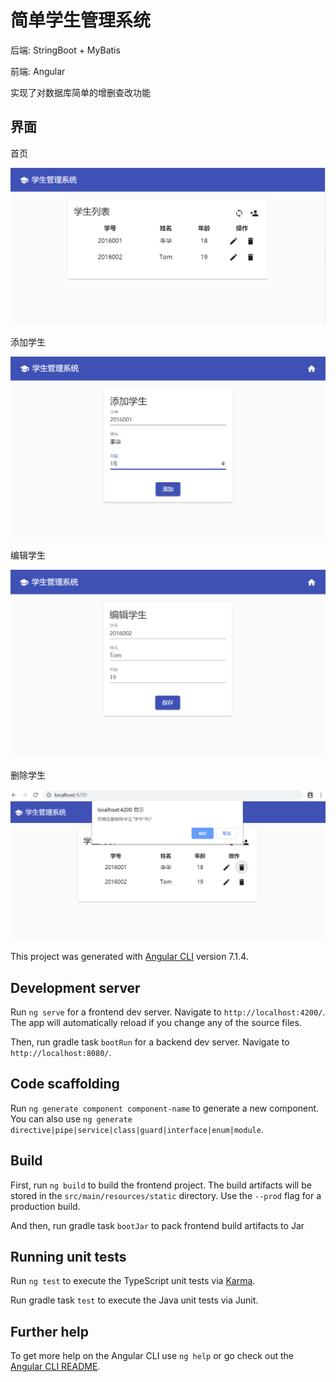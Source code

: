 # 简单学生管理系统

后端: StringBoot + MyBatis

前端: Angular

实现了对数据库简单的增删查改功能

## 界面
首页

![首页](image/dashboard.png)

添加学生

![添加学生](image/add.png)

编辑学生

![编辑学生](image/edit.png)

删除学生

![删除学生](image/delete.png)

This project was generated with [Angular CLI](https://github.com/angular/angular-cli) version 7.1.4.

## Development server

Run `ng serve` for a frontend dev server. Navigate to `http://localhost:4200/`. The app will automatically reload if you change any of the source files.

Then, run gradle task `bootRun` for a backend dev server. Navigate to `http://localhost:8080/`.

## Code scaffolding

Run `ng generate component component-name` to generate a new component. You can also use `ng generate directive|pipe|service|class|guard|interface|enum|module`.

## Build

First, run `ng build` to build the frontend project. The build artifacts will be stored in the `src/main/resources/static` directory. Use the `--prod` flag for a production build.

And then, run gradle task `bootJar` to pack frontend build artifacts to Jar

## Running unit tests

Run `ng test` to execute the TypeScript unit tests via [Karma](https://karma-runner.github.io).

Run gradle task `test` to execute the Java unit tests via Junit.

## Further help

To get more help on the Angular CLI use `ng help` or go check out the [Angular CLI README](https://github.com/angular/angular-cli/blob/master/README.md).
